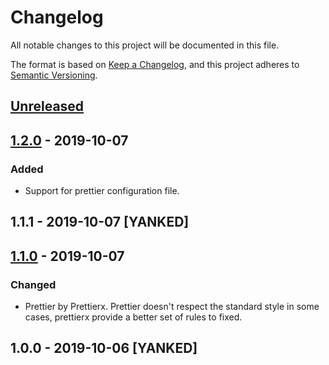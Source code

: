 # Changelog
All notable changes to this project will be documented in this file.

The format is based on [Keep a Changelog](https://keepachangelog.com/en/1.0.0/),
and this project adheres to [Semantic Versioning](https://semver.org/spec/v2.0.0.html).

## [Unreleased]

## [1.2.0] - 2019-10-07
### Added
- Support for prettier configuration file.

## 1.1.1 - 2019-10-07 [YANKED]

## [1.1.0] - 2019-10-07
### Changed
- Prettier by Prettierx. Prettier doesn't respect the standard style in some cases, prettierx provide a better set of rules to fixed.

## 1.0.0 - 2019-10-06 [YANKED]
[Unreleased]: https://github.com/geut/xd/compare/v1.2.0...HEAD
[1.2.0]: https://github.com/geut/xd/compare/v1.1.1...v1.2.0
[1.1.0]: https://github.com/geut/xd/compare/v1.0.0...v1.1.0
